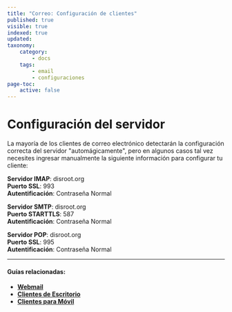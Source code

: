 ```yaml
---
title: "Correo: Configuración de clientes"
published: true
visible: true
indexed: true
updated:
taxonomy:
    category:
        - docs
    tags:
        - email
        - configuraciones
page-toc:
    active: false
---
```


# Configuración del servidor
La mayoría de los clientes de correo electrónico detectarán la configuración correcta del servidor "automágicamente", pero en algunos casos tal vez necesites ingresar manualmente la siguiente información para configurar tu cliente:

**Servidor IMAP**: disroot.org <br>
**Puerto SSL**: 993 <br>
**Autentificación**: Contraseña Normal

**Servidor SMTP**: disroot.org <br>
**Puerto STARTTLS**: 587 <br>
**Autentificación**: Contraseña Normal

**Servidor POP**: disroot.org <br>
**Puerto SSL**: 995 <br>
**Autentificación**: Contraseña Normal

---

#### Guías relacionadas:
- [**Webmail**](/tutorials/email/webmail)
- [**Clientes de Escritorio**](/tutorials/email/clients/desktop)
- [**Clientes para Móvil**](/tutorials/email/clients/mobile)
